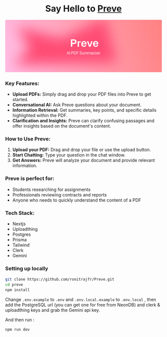 <h1 align="center">Say Hello to <a href="https://preve.onrender.com/">Preve</a>
</h1>
 <img width="1000" alt="header image" src="/header.png">
 

### **Key Features:**

* **Upload PDFs:** Simply drag and drop your PDF files into Preve to get started.
* **Conversational AI:** Ask Preve questions about your document.
* **Information Retrieval:** Get summaries, key points, and specific details highlighted within the PDF.
* **Clarification and Insights:** Preve can clarify confusing passages and offer insights based on the document's content.

### **How to Use Preve:**

1. **Upload your PDF:** Drag and drop your file or use the upload button.
2. **Start Chatting:** Type your question in the chat window.
3. **Get Answers:** Preve will analyze your document and provide relevant information.

### **Preve is perfect for:**

* Students researching for assignments
* Professionals reviewing contracts and reports
* Anyone who needs to quickly understand the content of a PDF


### **Tech Stack:**

- Nextjs
- Uploadthing
- Postgres
- Prisma
- Tailwind
- Clerk
- Gemini 

### **Setting up locally**

```bash
git clone https://github.com/ronitrajfr/Preve.git
cd preve
npm install
```

Change `.env.example` to `.env` and `.env.local.example` to `.env.local` , then add the PostgreSQL url (you can get one for free from NeonDB) and clerk & uploadthing keys and grab the Gemini api key.

And then run :
```bash
npm run dev
```
